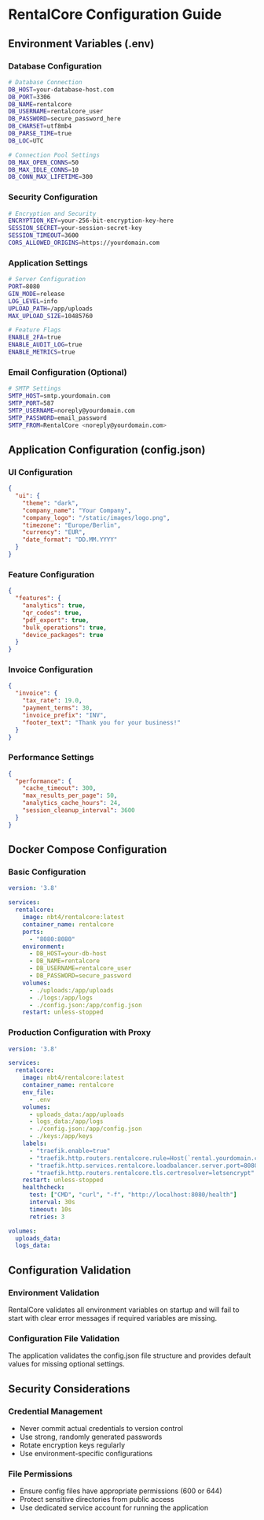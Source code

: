# RentalCore Configuration Guide

## Environment Variables (.env)

### Database Configuration
```bash
# Database Connection
DB_HOST=your-database-host.com
DB_PORT=3306
DB_NAME=rentalcore
DB_USERNAME=rentalcore_user
DB_PASSWORD=secure_password_here
DB_CHARSET=utf8mb4
DB_PARSE_TIME=true
DB_LOC=UTC

# Connection Pool Settings
DB_MAX_OPEN_CONNS=50
DB_MAX_IDLE_CONNS=10
DB_CONN_MAX_LIFETIME=300
```

### Security Configuration
```bash
# Encryption and Security
ENCRYPTION_KEY=your-256-bit-encryption-key-here
SESSION_SECRET=your-session-secret-key
SESSION_TIMEOUT=3600
CORS_ALLOWED_ORIGINS=https://yourdomain.com
```

### Application Settings
```bash
# Server Configuration
PORT=8080
GIN_MODE=release
LOG_LEVEL=info
UPLOAD_PATH=/app/uploads
MAX_UPLOAD_SIZE=10485760

# Feature Flags
ENABLE_2FA=true
ENABLE_AUDIT_LOG=true
ENABLE_METRICS=true
```

### Email Configuration (Optional)
```bash
# SMTP Settings
SMTP_HOST=smtp.yourdomain.com
SMTP_PORT=587
SMTP_USERNAME=noreply@yourdomain.com
SMTP_PASSWORD=email_password
SMTP_FROM=RentalCore <noreply@yourdomain.com>
```

## Application Configuration (config.json)

### UI Configuration
```json
{
  "ui": {
    "theme": "dark",
    "company_name": "Your Company",
    "company_logo": "/static/images/logo.png",
    "timezone": "Europe/Berlin",
    "currency": "EUR",
    "date_format": "DD.MM.YYYY"
  }
}
```

### Feature Configuration
```json
{
  "features": {
    "analytics": true,
    "qr_codes": true,
    "pdf_export": true,
    "bulk_operations": true,
    "device_packages": true
  }
}
```

### Invoice Configuration
```json
{
  "invoice": {
    "tax_rate": 19.0,
    "payment_terms": 30,
    "invoice_prefix": "INV",
    "footer_text": "Thank you for your business!"
  }
}
```

### Performance Settings
```json
{
  "performance": {
    "cache_timeout": 300,
    "max_results_per_page": 50,
    "analytics_cache_hours": 24,
    "session_cleanup_interval": 3600
  }
}
```

## Docker Compose Configuration

### Basic Configuration
```yaml
version: '3.8'

services:
  rentalcore:
    image: nbt4/rentalcore:latest
    container_name: rentalcore
    ports:
      - "8080:8080"
    environment:
      - DB_HOST=your-db-host
      - DB_NAME=rentalcore
      - DB_USERNAME=rentalcore_user
      - DB_PASSWORD=secure_password
    volumes:
      - ./uploads:/app/uploads
      - ./logs:/app/logs
      - ./config.json:/app/config.json
    restart: unless-stopped
```

### Production Configuration with Proxy
```yaml
version: '3.8'

services:
  rentalcore:
    image: nbt4/rentalcore:latest
    container_name: rentalcore
    env_file:
      - .env
    volumes:
      - uploads_data:/app/uploads
      - logs_data:/app/logs
      - ./config.json:/app/config.json
      - ./keys:/app/keys
    labels:
      - "traefik.enable=true"
      - "traefik.http.routers.rentalcore.rule=Host(`rental.yourdomain.com`)"
      - "traefik.http.services.rentalcore.loadbalancer.server.port=8080"
      - "traefik.http.routers.rentalcore.tls.certresolver=letsencrypt"
    restart: unless-stopped
    healthcheck:
      test: ["CMD", "curl", "-f", "http://localhost:8080/health"]
      interval: 30s
      timeout: 10s
      retries: 3

volumes:
  uploads_data:
  logs_data:
```

## Configuration Validation

### Environment Validation
RentalCore validates all environment variables on startup and will fail to start with clear error messages if required variables are missing.

### Configuration File Validation
The application validates the config.json file structure and provides default values for missing optional settings.

## Security Considerations

### Credential Management
- Never commit actual credentials to version control
- Use strong, randomly generated passwords
- Rotate encryption keys regularly
- Use environment-specific configurations

### File Permissions
- Ensure config files have appropriate permissions (600 or 644)
- Protect sensitive directories from public access
- Use dedicated service account for running the application